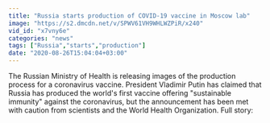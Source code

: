 ```yaml
---
title: "Russia starts production of COVID-19 vaccine in Moscow lab"
image: "https://s2.dmcdn.net/v/SPWV61VH9WHLWZPiR/x240"
vid_id: "x7vny6e"
categories: "news"
tags: ["Russia","starts","production"]
date: "2020-08-26T15:04:04+03:00"
---
```

The Russian Ministry of Health is releasing images of the production process for a coronavirus vaccine. President Vladimir Putin has claimed that Russia has produced the world's first vaccine offering &quot;sustainable immunity&quot; against the coronavirus, but the announcement has been met with caution from scientists and the World Health Organization. Full story: 
